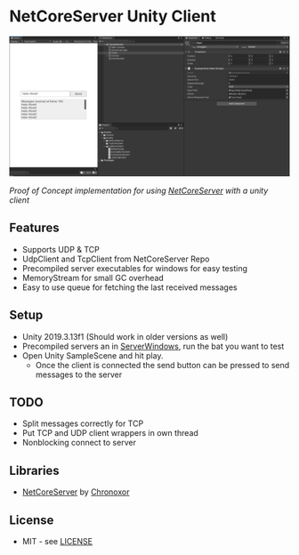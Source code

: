 # NetCoreServer Unity Client

![Unity Editor Screenshot](docs/preview.png)

*Proof of Concept implementation for using [NetCoreServer](https://github.com/chronoxor/NetCoreServer) with a unity client*

## Features

* Supports UDP & TCP
* UdpClient and TcpClient from NetCoreServer Repo
* Precompiled server executables for windows for easy testing
* MemoryStream for small GC overhead
* Easy to use queue for fetching the last received messages



## Setup

* Unity 2019.3.13f1 (Should work in older versions as well)
* Precompiled servers an in [ServerWindows](./ServerWindows), run the bat you want to test
* Open Unity SampleScene and hit play. 
  * Once the client is connected the send button can be pressed to send messages to the server



## TODO

* Split messages correctly for TCP
* Put TCP and UDP client wrappers in own thread
* Nonblocking connect to server

## Libraries

* [NetCoreServer](https://github.com/chronoxor/NetCoreServer) by [Chronoxor](https://github.com/chronoxor/)

## License

* MIT - see [LICENSE](./LICENSE.md)
